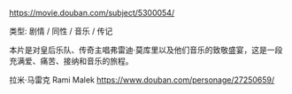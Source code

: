 
https://movie.douban.com/subject/5300054/

类型: 剧情 / 同性 / 音乐 / 传记

本片是对皇后乐队、传奇主唱弗雷迪·莫库里以及他们音乐的致敬盛宴，这是一段充满爱、痛苦、接纳和音乐的旅程。

拉米·马雷克 Rami Malek
https://www.douban.com/personage/27250659/

